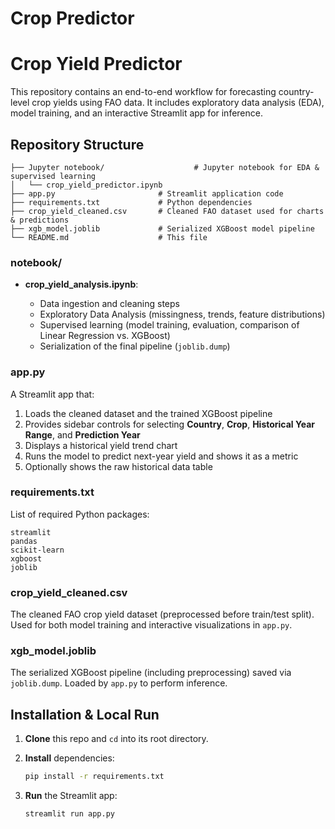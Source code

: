 # Crop Predictor

# Crop Yield Predictor

This repository contains an end-to-end workflow for forecasting country-level crop yields using FAO data. It includes exploratory data analysis (EDA), model training, and an interactive Streamlit app for inference.

## Repository Structure

```
├── Jupyter notebook/                    # Jupyter notebook for EDA & supervised learning
│   └── crop_yield_predictor.ipynb
├── app.py                       # Streamlit application code
├── requirements.txt             # Python dependencies
├── crop_yield_cleaned.csv       # Cleaned FAO dataset used for charts & predictions
├── xgb_model.joblib             # Serialized XGBoost model pipeline
└── README.md                    # This file
```

### notebook/

* **crop\_yield\_analysis.ipynb**:

  * Data ingestion and cleaning steps
  * Exploratory Data Analysis (missingness, trends, feature distributions)
  * Supervised learning (model training, evaluation, comparison of Linear Regression vs. XGBoost)
  * Serialization of the final pipeline (`joblib.dump`)

### app.py

A Streamlit app that:

1. Loads the cleaned dataset and the trained XGBoost pipeline
2. Provides sidebar controls for selecting **Country**, **Crop**, **Historical Year Range**, and **Prediction Year**
3. Displays a historical yield trend chart
4. Runs the model to predict next-year yield and shows it as a metric
5. Optionally shows the raw historical data table

### requirements.txt

List of required Python packages:

```
streamlit
pandas
scikit-learn
xgboost
joblib
```

### crop\_yield\_cleaned.csv

The cleaned FAO crop yield dataset (preprocessed before train/test split). Used for both model training and interactive visualizations in `app.py`.

### xgb\_model.joblib

The serialized XGBoost pipeline (including preprocessing) saved via `joblib.dump`. Loaded by `app.py` to perform inference.

## Installation & Local Run

1. **Clone** this repo and `cd` into its root directory.
2. **Install** dependencies:

   ```bash
   pip install -r requirements.txt
   ```
3. **Run** the Streamlit app:

   ```bash
   streamlit run app.py
   ```

